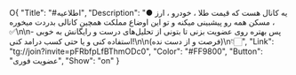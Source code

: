 O{
"Title": "#اطلاعیه",
"Description": "● یه کانال هست که قیمت طلا ، خودرو ، ارز ، مسکن همه رو پیشبینی میکنه و تو این اوضاع مملکت همچین کانالی بدردت میخوره ✅\n\n- پس بهتره روی عضویت بزنی تا بتونی از تحلیل‌های درست و رایگانش به خوبی استفاده کنی و یا حتی کسب درامد کنی!\n\n(فرصت و از دست نده)\n👇🏻",
"Link": "tg://join?invite=pFRbfpLfBThmODc0",
"Color": "#FF9800",
"Button": "عضویت فوری",
"Show": "on"
}
